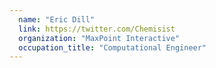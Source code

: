 ```yaml
---
  name: "Eric Dill"
  link: https://twitter.com/Chemisist
  organization: "MaxPoint Interactive"
  occupation_title: "Computational Engineer"
---
```


